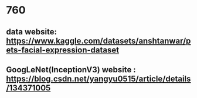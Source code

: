# 760
## data website: https://www.kaggle.com/datasets/anshtanwar/pets-facial-expression-dataset
## GoogLeNet(InceptionV3) website : https://blog.csdn.net/yangyu0515/article/details/134371005
